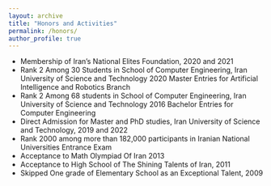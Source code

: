 ```yaml
---
layout: archive
title: "Honors and Activities"
permalink: /honors/
author_profile: true
---
```




- Membership of Iran’s National Elites Foundation, 2020 and 2021
- Rank 2 Among 30 Students in School of Computer Engineering, Iran University of Science and Technology 2020 Master Entries for Artificial Intelligence and Robotics Branch
- Rank 2 Among 68 students in School of Computer Engineering, Iran University of Science and Technology 2016 Bachelor Entries for Computer Engineering
- Direct Admission for Master and PhD studies, Iran University of Science and Technology, 2019 and 2022
- Rank 2000 among more than 182,000 participants in Iranian National Universities Entrance Exam
- Acceptance to Math Olympiad Of Iran 2013
- Acceptance to High School of The Shining Talents of Iran, 2011
- Skipped One grade of Elementary School as an Exceptional Talent, 2009
